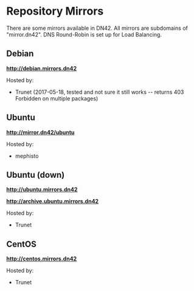 # Repository Mirrors

There are some mirrors available in DN42. All mirrors are subdomains of "mirror.dn42". DNS Round-Robin is set up for Load Balancing.

## Debian

**http://debian.mirrors.dn42**

Hosted by:
* Trunet (2017-05-18, tested and not sure it still works -- returns 403 Forbidden on multiple packages)


## Ubuntu 
**http://mirror.dn42/ubuntu**

Hosted by:
* mephisto

## Ubuntu (down)
**http://ubuntu.mirrors.dn42** 

**http://archive.ubuntu.mirrors.dn42**

Hosted by:
* Trunet

## CentOS
**http://centos.mirrors.dn42**

Hosted by:
* Trunet